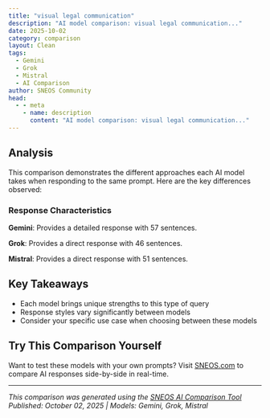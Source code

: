 ```yaml
---
title: "visual legal communication"
description: "AI model comparison: visual legal communication..."
date: 2025-10-02
category: comparison
layout: Clean
tags:
  - Gemini
  - Grok
  - Mistral
  - AI Comparison
author: SNEOS Community
head:
  - - meta
    - name: description
      content: "AI model comparison: visual legal communication..."
---
```


<ChatComparison
  title="visual legal communication"
  prompt="visual legal communication"
  :responses='{"Gemini": "Visual legal communication is the practice of using visual aids and strategies to make legal information more understandable, engaging, and persuasive. It addresses the common problem of legal jargon and complex concepts that often hinder understanding for clients, juries, and the general public.\n\nHere\u0027s a breakdown of key aspects of visual legal communication:\n\n**Why is it important?**\n\n* **Improved Comprehension:** Visuals simplify complex information, making it easier to grasp legal concepts, processes, and evidence.\n* **Increased Engagement:** Visuals capture attention and hold interest, preventing boredom and improving information retention.\n* **Enhanced Persuasion:** Well-designed visuals can strengthen arguments and make legal positions more compelling.\n* **Accessibility:** Visuals can cater to diverse learning styles and overcome language barriers.\n* **Professionalism:** Using visuals demonstrates preparation, clarity, and attention to detail, enhancing credibility.\n* **Time Savings:** Complex information can be conveyed more quickly and efficiently with visuals.\n\n**Types of Visuals Used in Legal Communication:**\n\n* **Timelines:** To illustrate the sequence of events in a case.\n* **Diagrams and Charts:** To explain complex relationships, processes, or data.\n* **Maps:** To provide context and location information.\n* **Photographs and Videos:** To present evidence or recreate events.\n* **3D Models and Animations:** To visualize accidents, injuries, or products.\n* **Infographics:** To summarize key information and data in a visually appealing format.\n* **Flowcharts:** To explain legal processes or decision-making steps.\n* **Interactive Displays:** For courtroom presentations or client meetings.\n* **Illustrations:** To depict abstract concepts or events.\n* **Data Visualizations:** Charts and graphs that clearly and accurately present statistical information.\n* **Document Design:** Making legal documents visually appealing and easy to read through formatting, layout, and typography.\n\n**Where is it Used?**\n\n* **Client Communication:** Explaining legal rights, options, and strategies.\n* **Negotiations:** Presenting settlement proposals and arguments visually.\n* **Mediation:** Facilitating understanding and agreement between parties.\n* **Courtroom Presentations:** Presenting evidence and arguments to judges and juries.\n* **Legal Training:** Teaching law students and legal professionals.\n* **Public Legal Education:** Informing the public about legal issues.\n* **Marketing:** Promoting legal services and expertise.\n* **Internal Communications:** Communicating legal updates and compliance information within organizations.\n\n**Key Principles of Effective Visual Legal Communication:**\n\n* **Clarity:** Visuals should be simple, concise, and easy to understand.\n* **Accuracy:** Information presented visually should be accurate and reliable.\n* **Relevance:** Visuals should be directly relevant to the legal issue being addressed.\n* **Consistency:** Maintain a consistent visual style throughout the presentation or document.\n* **Accessibility:** Consider accessibility for people with disabilities (e.g., alt text for images, high contrast ratios).\n* **Persuasiveness:** Design visuals to support your arguments and make them more convincing.\n* **Legal Compliance:** Ensure visuals comply with relevant rules of evidence and ethical guidelines.\n* **Target Audience:** Tailor visuals to the specific audience and their level of understanding.\n* **Simplicity:** Avoid overwhelming the audience with too much information or overly complex designs.\n* **Use of Color:** Use color strategically to highlight important information and create visual interest.\n* **Storytelling:** Use visuals to tell a compelling story that supports your legal arguments.\n\n**Tools and Software:**\n\n* **Presentation Software:** PowerPoint, Keynote, Google Slides\n* **Graphic Design Software:** Adobe Illustrator, Adobe Photoshop, Canva\n* **Data Visualization Tools:** Tableau, Microsoft Power BI\n* **3D Modeling Software:** SketchUp, Blender\n* **Timeline Software:** Timeline JS, Preceden\n* **Infographic Makers:** Visme, Piktochart, Easel.ly\n* **Specialized Legal Visualization Software:** Often proprietary tools used for accident reconstruction, medical visualization, or financial modeling.\n\n**Challenges:**\n\n* **Cost:** Creating high-quality visuals can be expensive, especially for complex projects.\n* **Time:** Developing effective visuals requires time and effort.\n* **Technical Expertise:** Some visuals require specialized software and technical skills.\n* **Legal and Ethical Considerations:** Ensuring visuals are accurate, unbiased, and comply with legal and ethical rules.\n* **Overuse:** Using too many visuals can be distracting and detract from the message.\n* **Misinterpretation:** Visuals can be misinterpreted if they are not clear and well-designed.\n\n**Examples of Effective Visual Legal Communication:**\n\n* **A timeline showing the key events leading up to a contract dispute.**\n* **A flowchart explaining the steps in a legal process, such as filing a lawsuit.**\n* **A 3D model recreating an accident scene to help a jury understand what happened.**\n* **An infographic summarizing the key terms of a complex legal agreement.**\n* **Data visualizations illustrating the financial impact of a business decision.**\n\n**In conclusion, visual legal communication is a powerful tool for improving understanding, engagement, and persuasion in legal settings. By using visuals strategically and effectively, legal professionals can communicate more clearly, build stronger arguments, and achieve better outcomes for their clients.**\n", "Grok": "Visual legal communication refers to the use of visual elements, such as graphs, charts, diagrams, infographics, videos, and other imagery, to convey legal information, concepts, or arguments in a clear and accessible manner. It is an emerging field that bridges law, design, and communication to enhance understanding, engagement, and persuasion in legal contexts. This approach is particularly useful given the complexity of legal language and concepts, which can often be difficult for non-experts to comprehend.\n\n### Key Aspects of Visual Legal Communication\n1. **Purpose and Benefits**:\n - **Clarity and Comprehension**: Visuals can simplify complex legal ideas (e.g., contract terms, case timelines, or statutory frameworks) for clients, juries, or the general public.\n - **Persuasion**: Visual aids can be powerful tools in courtrooms, helping lawyers present evidence or arguments more effectively to judges and juries.\n - **Accessibility**: Visual communication makes legal information more inclusive, especially for individuals with limited literacy or non-native speakers.\n - **Engagement**: Visuals capture attention and make legal content more memorable compared to dense text.\n\n2. **Applications in Legal Contexts**:\n - **Courtroom Presentations**: Lawyers use diagrams, timelines, and animations to illustrate crime scenes, accident reconstructions, or sequences of events.\n - **Legal Education**: Law schools and educators use visuals to teach complex doctrines, case law, or procedural rules.\n - **Client Communication**: Law firms create infographics or visual summaries of contracts, rights, or legal processes to help clients understand their situations.\n - **Policy Advocacy**: Visuals are used in public campaigns or legislative advocacy to explain the impact of laws or proposed reforms.\n - **Legal Design**: Combining design thinking with law, legal design uses visuals to improve user experience in legal documents, websites, or apps (e.g., user-friendly privacy policies).\n\n3. **Types of Visual Tools**:\n - **Infographics**: Summarize legal rights, processes, or statistics (e.g., steps in a divorce proceeding).\n - **Flowcharts**: Illustrate decision-making paths or legal procedures (e.g., stages of a lawsuit).\n - **Timelines**: Show the sequence of events in a case or legislative history.\n - **Data Visualizations**: Display statistical evidence, such as crime rates or case outcomes.\n - **Videos/Animations**: Demonstrate scenarios or recreate events for educational or evidentiary purposes.\n\n4. **Challenges and Ethical Considerations**:\n - **Accuracy**: Visuals must accurately represent legal information to avoid misrepresentation or misunderstanding.\n - **Bias**: Poorly designed visuals or selective data presentation can mislead audiences or manipulate perceptions.\n - **Admissibility**: In court, visual evidence must comply with rules of evidence and be authenticated to be admissible.\n - **Cultural Sensitivity**: Visuals should be designed with cultural and contextual awareness to avoid misinterpretation or offense.\n\n5. **Emerging Trends**:\n - **Legal Tech Integration**: Software tools like Canva, Tableau, or specialized legal design platforms are being used to create professional visuals.\n - **Data Storytelling**: Lawyers and policymakers increasingly use data visualizations to tell compelling stories backed by evidence.\n - **Plain Language Movement**: Visual communication often pairs with simplified text to enhance accessibility.\n\n### Examples of Visual Legal Communication\n- A personal injury lawyer might use a 3D animation to show how a car accident occurred during a trial.\n- A non-profit might create an infographic explaining tenant rights to renters in a visually engaging format.\n- A law professor might use a flowchart to teach students the stages of criminal procedure.\n\n### Resources for Learning More\n- **Books**: \u0022Visualizing Law in the Age of the Digital Baroque\u0022 by Richard K. Sherwin explores the intersection of law and visual culture.\n- **Organizations**: The Legal Design Lab (based at Stanford) focuses on using design and visuals to improve legal systems.\n- **Tools**: Platforms like Piktochart, Canva, or Adobe Illustrator can be used to create legal visuals.\n\nVisual legal communication is a powerful tool for bridging the gap between complex legal systems and diverse audiences, fostering better understanding and more effective advocacy. If you\u0027re looking for specific examples, tools, or case studies, let me know!", "Mistral": "Visual legal communication refers to the use of visual elements such as images, diagrams, infographics, and other graphical representations to convey legal information more effectively. This approach can make complex legal concepts more accessible and understandable to a broader audience, including those who may not have a legal background. Here are some key aspects and benefits of visual legal communication:\n\n### Key Aspects\n\n1. **Infographics**:\n - **Purpose**: Simplify complex legal processes, regulations, or case outcomes.\n - **Example**: A flowchart explaining the steps involved in filing a patent.\n\n2. **Diagrams**:\n - **Purpose**: Illustrate relationships, structures, or hierarchies within legal systems.\n - **Example**: An organizational chart of a court system.\n\n3. **Mind Maps**:\n - **Purpose**: Organize and visualize connections between different legal concepts.\n - **Example**: A mind map showing the branches of intellectual property law.\n\n4. **Visual Contracts**:\n - **Purpose**: Use images and icons to make contract terms clearer and more engaging.\n - **Example**: A lease agreement with visual representations of key terms and conditions.\n\n5. **Animations and Videos**:\n - **Purpose**: Provide dynamic explanations of legal concepts or processes.\n - **Example**: An animated video explaining the process of a civil lawsuit.\n\n6. **Icons and Symbols**:\n - **Purpose**: Represent legal concepts or actions in a simplified, universally understandable way.\n - **Example**: Icons representing different types of legal documents or actions.\n\n### Benefits\n\n1. **Accessibility**:\n - Visual aids can make legal information more accessible to people with different learning styles, including those who are visually oriented.\n\n2. **Clarity**:\n - Complex legal jargon can be simplified through visuals, making it easier for non-lawyers to understand.\n\n3. **Engagement**:\n - Visual elements can make legal content more engaging and memorable, which is particularly useful in educational settings.\n\n4. **Efficiency**:\n - Visual communication can convey information more quickly than text alone, saving time and effort.\n\n5. **Inclusivity**:\n - Visual aids can help bridge language barriers, making legal information more inclusive for non-native speakers.\n\n### Applications\n\n1. **Legal Education**:\n - Use visuals to teach law students complex legal theories and case studies.\n\n2. **Client Communication**:\n - Lawyers can use visuals to explain legal processes and outcomes to clients in a more understandable way.\n\n3. **Public Awareness**:\n - Government agencies and non-profits can use visuals to educate the public about legal rights and responsibilities.\n\n4. **Contracts and Agreements**:\n - Visual contracts can make terms and conditions clearer, reducing misunderstandings and disputes.\n\n5. **Legal Research**:\n - Visual tools can help researchers organize and present findings more effectively.\n\n### Challenges\n\n1. **Accuracy**:\n - Ensuring that visuals accurately represent legal concepts without oversimplifying or misleading.\n\n2. **Complexity**:\n - Some legal concepts may be too complex to be effectively communicated through visuals alone.\n\n3. **Cultural Sensitivity**:\n - Visual representations need to be culturally sensitive and appropriate for diverse audiences.\n\n4. **Legal Validity**:\n - Ensuring that visual contracts and other legal documents are legally binding and enforceable.\n\n### Conclusion\n\nVisual legal communication is a powerful tool that can enhance the understanding and accessibility of legal information. By leveraging visual elements, legal professionals can make complex legal concepts more approachable and engaging for a wider audience. However, it is essential to ensure that visuals are accurate, culturally sensitive, and legally valid."}' 
  published-date="03:10"
/>

## Analysis

This comparison demonstrates the different approaches each AI model takes when responding to the same prompt. Here are the key differences observed:

### Response Characteristics

**Gemini**: Provides a detailed response with 57 sentences. 

**Grok**: Provides a direct response with 46 sentences. 

**Mistral**: Provides a direct response with 51 sentences. 

## Key Takeaways

- Each model brings unique strengths to this type of query
- Response styles vary significantly between models
- Consider your specific use case when choosing between these models

## Try This Comparison Yourself

Want to test these models with your own prompts? Visit [SNEOS.com](https://sneos.com) to compare AI responses side-by-side in real-time.

---

*This comparison was generated using the [SNEOS AI Comparison Tool](https://sneos.com)*
*Published: October 02, 2025 | Models: Gemini, Grok, Mistral*
